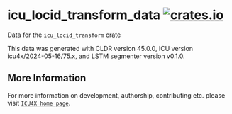 # icu_locid_transform_data [![crates.io](https://img.shields.io/crates/v/icu_locid_transform_data)](https://crates.io/crates/icu_locid_transform_data)

<!-- cargo-rdme start -->

Data for the `icu_locid_transform` crate

This data was generated with CLDR version 45.0.0, ICU version icu4x/2024-05-16/75.x, and
LSTM segmenter version v0.1.0.

<!-- cargo-rdme end -->

## More Information

For more information on development, authorship, contributing etc. please visit [`ICU4X home page`](https://github.com/unicode-org/icu4x).
